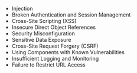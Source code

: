 * Injection
* Broken Authentication and Session Management
* Cross-Site Scripting (XSS)
* Insecure Direct Object References
* Security Misconfiguration
* Sensitive Data Exposure
* Cross-Site Request Forgery (CSRF)
* Using Components with Known Vulnerabilities
* Insufficient Logging and Monitoring
* Failure to Restrict URL Access